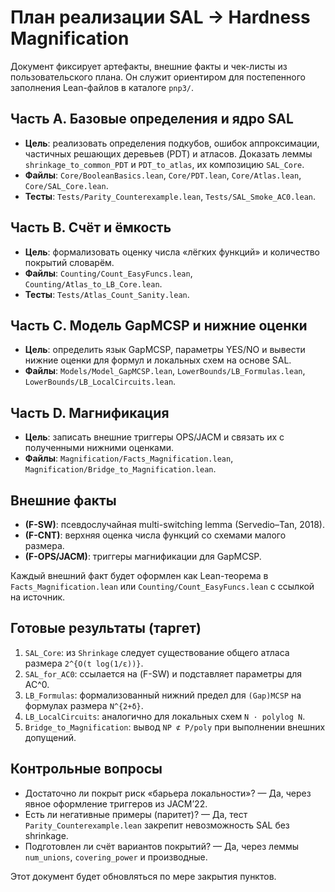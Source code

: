 # План реализации SAL → Hardness Magnification

Документ фиксирует артефакты, внешние факты и чек-листы из пользовательского плана. Он служит ориентиром для постепенного заполнения Lean-файлов в каталоге `pnp3/`.

## Часть A. Базовые определения и ядро SAL

- **Цель**: реализовать определения подкубов, ошибок аппроксимации, частичных решающих деревьев (PDT) и атласов. Доказать леммы `shrinkage_to_common_PDT` и `PDT_to_atlas`, их композицию `SAL_Core`.
- **Файлы**: `Core/BooleanBasics.lean`, `Core/PDT.lean`, `Core/Atlas.lean`, `Core/SAL_Core.lean`.
- **Тесты**: `Tests/Parity_Counterexample.lean`, `Tests/SAL_Smoke_AC0.lean`.

## Часть B. Счёт и ёмкость

- **Цель**: формализовать оценку числа «лёгких функций» и количество покрытий словарём.
- **Файлы**: `Counting/Count_EasyFuncs.lean`, `Counting/Atlas_to_LB_Core.lean`.
- **Тесты**: `Tests/Atlas_Count_Sanity.lean`.

## Часть C. Модель GapMCSP и нижние оценки

- **Цель**: определить язык GapMCSP, параметры YES/NO и вывести нижние оценки для формул и локальных схем на основе SAL.
- **Файлы**: `Models/Model_GapMCSP.lean`, `LowerBounds/LB_Formulas.lean`, `LowerBounds/LB_LocalCircuits.lean`.

## Часть D. Магнификация

- **Цель**: записать внешние триггеры OPS/JACM и связать их с полученными нижними оценками.
- **Файлы**: `Magnification/Facts_Magnification.lean`, `Magnification/Bridge_to_Magnification.lean`.

## Внешние факты

- **(F-SW)**: псевдослучайная multi-switching lemma (Servedio–Tan, 2018).
- **(F-CNT)**: верхняя оценка числа функций со схемами малого размера.
- **(F-OPS/JACM)**: триггеры магнификации для GapMCSP.

Каждый внешний факт будет оформлен как Lean-теорема в `Facts_Magnification.lean` или `Counting/Count_EasyFuncs.lean` с ссылкой на источник.

## Готовые результаты (таргет)

1. `SAL_Core`: из `Shrinkage` следует существование общего атласа размера `2^{O(t log(1/ε))}`.
2. `SAL_for_AC0`: ссылается на (F-SW) и подставляет параметры для AC^0.
3. `LB_Formulas`: формализованный нижний предел для `(Gap)MCSP` на формулах размера `N^{2+δ}`.
4. `LB_LocalCircuits`: аналогично для локальных схем `N · polylog N`.
5. `Bridge_to_Magnification`: вывод `NP ⊄ P/poly` при выполнении внешних допущений.

## Контрольные вопросы

- Достаточно ли покрыт риск «барьера локальности»? — Да, через явное оформление триггеров из JACM’22.
- Есть ли негативные примеры (паритет)? — Да, тест `Parity_Counterexample.lean` закрепит невозможность SAL без shrinkage.
- Подготовлен ли счёт вариантов покрытий? — Да, через леммы `num_unions`, `covering_power` и производные.

Этот документ будет обновляться по мере закрытия пунктов.
